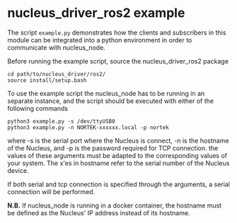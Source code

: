 # nucleus_driver_ros2 example

The script `example.py` demonstrates how the clients and subscribers in this module can be integrated into a python environment in order to communicate with nucleus_node. 

Before running the example script, source the nucleus_driver_ros2 package

```
cd path/to/nucleus_driver/ros2/
source install/setup.bash
```

To use the example script the nucleus_node has to be running in an separate instance, and the script should be executed with either of the following commands

```
python3 example.py -s /dev/ttyUSB0
python3 example.py -n NORTEK-xxxxxx.local -p nortek
```

where -s is the serial port where the Nucleus is connect, -n is the hostname of the Nucleus, and -p is the password required for TCP connection. the values of these arguments must be adapted to the corresponding values of your system. The x'es in hostname refer to the serial number of the Nucleus device.

If both serial and tcp connection is specified through the arguments, a serial connection will be performed.

**N.B.** If nucleus_node is running in a docker container, the hostname must be defined as the Nucleus' IP address instead of its hostname.